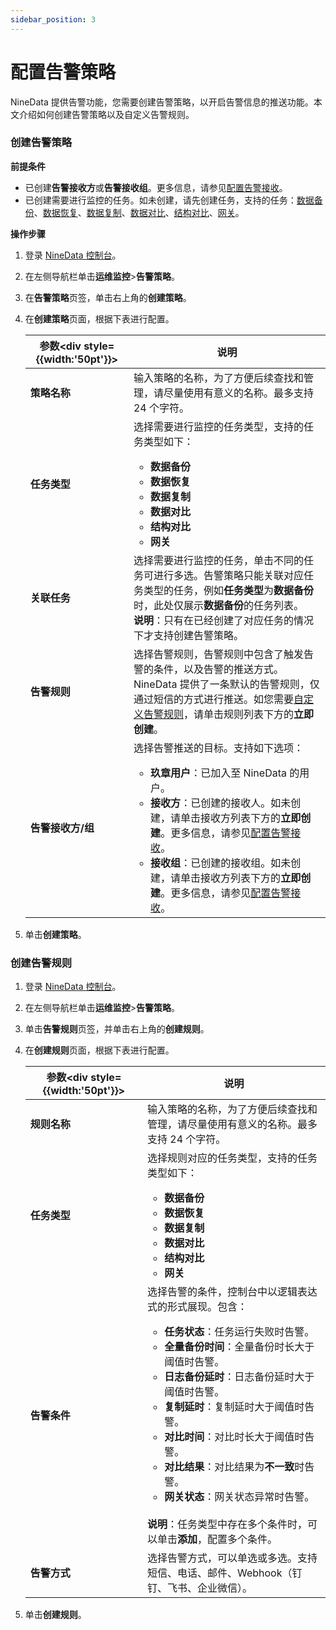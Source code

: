 ```yaml
---
sidebar_position: 3
---
```

# 配置告警策略

NineData 提供告警功能，您需要创建告警策略，以开启告警信息的推送功能。本文介绍如何创建告警策略以及自定义告警规则。

### 创建告警策略

**前提条件**

- 已创建**告警接收方**或**告警接收组**。更多信息，请参见[配置告警接收](alart_receiver.md)。
- 已创建需要进行监控的任务。如未创建，请先创建任务，支持的任务：[数据备份](../backup_and_restore/intro_back.md)、[数据恢复](../backup_and_restore/intro_back.md)、[数据复制](../replication/intro_repli.md)、[数据对比](../compare/intro_comp.md)、[结构对比](../compare/intro_comp.md)、[网关](../configuration/gateway.md)。

**操作步骤**

1. 登录 [NineData 控制台](https://console.ninedata.cloud)。

2. 在左侧导航栏单击**运维监控**>**告警策略**。

3. 在**告警策略**页签，单击右上角的**创建策略**。

4. 在**创建策略**页面，根据下表进行配置。

   | 参数<div style={{width:'50pt'}}></div> | 说明                                                         |
   | -------------------------------------- | ------------------------------------------------------------ |
   | **策略名称**                           | 输入策略的名称，为了方便后续查找和管理，请尽量使用有意义的名称。最多支持 24 个字符。 |
   | **任务类型**                           | 选择需要进行监控的任务类型，支持的任务类型如下：<ul><li>**数据备份**</li><li>**数据恢复**</li><li>**数据复制**</li><li>**数据对比**</li><li>**结构对比**</li><li>**网关**</li></ul> |
   | **关联任务**                           | 选择需要进行监控的任务，单击不同的任务可进行多选。告警策略只能关联对应任务类型的任务，例如**任务类型**为**数据备份**时，此处仅展示**数据备份**的任务列表。<br />**说明**：只有在已经创建了对应任务的情况下才支持创建告警策略。 |
   | **告警规则**                           | 选择告警规则，告警规则中包含了触发告警的条件，以及告警的推送方式。NineData 提供了一条默认的告警规则，仅通过短信的方式进行推送。如您需要[自定义告警规则](#创建告警规则)，请单击规则列表下方的**立即创建**。 |
   | **告警接收方/组**                      | 选择告警推送的目标。支持如下选项：<ul><li>**玖章用户**：已加入至 NineData 的用户。</li><li>**接收方**：已创建的接收人。如未创建，请单击接收方列表下方的**立即创建**。更多信息，请参见[配置告警接收](alart_receiver.md)。</li><li>**接收组**：已创建的接收组。如未创建，请单击接收方列表下方的**立即创建**。更多信息，请参见[配置告警接收](alart_receiver.md)。</li></ul> |

5. 单击**创建策略**。

### <span id="rule">创建告警规则</span>

1. 登录 [NineData 控制台](https://console.ninedata.cloud)。

2. 在左侧导航栏单击**运维监控**>**告警策略**。

3. 单击**告警规则**页签，并单击右上角的**创建规则**。

4. 在**创建规则**页面，根据下表进行配置。

   | 参数<div style={{width:'50pt'}}></div> | 说明                                                         |
   | -------------------------------------- | ------------------------------------------------------------ |
   | **规则名称**                           | 输入策略的名称，为了方便后续查找和管理，请尽量使用有意义的名称。最多支持 24 个字符。 |
   | **任务类型**                           | 选择规则对应的任务类型，支持的任务类型如下：<ul><li>**数据备份**</li><li>**数据恢复**</li><li>**数据复制**</li><li>**数据对比**</li><li>**结构对比**</li><li>**网关**</li></ul> |
   | **告警条件**                           | 选择告警的条件，控制台中以逻辑表达式的形式展现。包含：<ul><li>**任务状态**：任务运行失败时告警。</li><li>**全量备份时间**：全量备份时长大于阈值时告警。</li><li>**日志备份延时**：日志备份延时大于阈值时告警。</li><li>**复制延时**：复制延时大于阈值时告警。</li><li>**对比时间**：对比时长大于阈值时告警。</li><li>**对比结果**：对比结果为**不一致**时告警。</li><li>**网关状态**：网关状态异常时告警。</li></ul><br />**说明**：任务类型中存在多个条件时，可以单击**添加**，配置多个条件。 |
   | **告警方式**                           | 选择告警方式，可以单选或多选。支持短信、电话、邮件、Webhook（钉钉、飞书、企业微信）。 |

5. 单击**创建规则**。